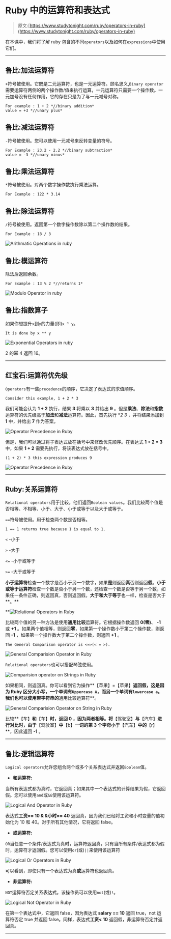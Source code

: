 # Ruby 中的运算符和表达式

> 原文:[https://www.studytonight.com/ruby/operators-in-ruby](https://www.studytonight.com/ruby/operators-in-ruby)

在本课中，我们将了解 ruby 包含的不同`operators`以及如何在`expressions`中使用它们。

* * *

## 鲁比:加法运算符

`+`符号被使用。它既是二元运算符，也是一元运算符。顾名思义,`Binary operator`需要运算符两侧的两个操作数/值来执行运算，一元运算符只需要一个操作数。一元加号没有任何作用，它的存在只是为了与一元减号对称。

```
For example : 1 + 2 *//binary addition*
value = +3 *//unary plus*

```

## 鲁比:减法运算符

`-`符号被使用。您可以使用一元减号来反转变量的符号。

```
For Example : 23.2 - 2.2 *//binary subtraction*
value = -3 *//unary minus*

```

## 鲁比:乘法运算符

`*`符号被使用。对两个数字操作数执行乘法运算。

```
For Example : 122 * 3.14
```

## 鲁比:除法运算符

`/`符号被使用。返回第一个数字操作数除以第二个操作数的结果。

```
For Example : 18 / 3
```

![Arithmatic Operations in ruby](../Images/bdce986c0bd39aaab6af41b255557143.png)

## 鲁比:模运算符

除法后返回余数。

```
For Example : 13 % 2 *//returns 1*
```

![Modulo Operator in ruby](../Images/080ba637344d16acc6d225989c6300ed.png)

## 鲁比:指数算子

如果你想提升`x`到`y`的力量(即)`x ^ y`。

```
It is done by x ** y
```

![Exponential Operators in ruby](../Images/f907f426937efc75ec3f1fe030688f15.png)

2 的幂 4 返回 16。

* * *

## 红宝石:运算符优先级

`Operators`有一些`precedence`的顺序，它决定了表达式的求值顺序。

```
Consider this example, 1 + 2 * 3
```

我们可能会认为 **1 + 2** 执行，结果 **3** 将乘以 **3** 并给出 **9** 。但是**乘法**、**除法**和**指数**运算符的优先级高于**加法**和**减法**运算符。因此，首先执行 **2 *3** ，并将结果添加到 **1** 中，并给出 **7** 作为答案。

![Operator Precedence in Ruby](../Images/7acee3e9f4cc3dd5a474fff8a7f8a1c8.png)

但是，我们可以通过将子表达式放在括号中来修改优先顺序。在表达式 **1 + 2 * 3** 中，如果 **1 + 2** 需要先执行，将该表达式放在括号中。

```
(1 + 2) * 3 this expression produces 9
```

![Operator Precedence in Ruby](../Images/19f79d1498aa9fd68bb8f2ca9c9af1a8.png)

* * *

## Ruby:关系运算符

`Relational operators`用于比较。他们返回`Boolean values`。我们比较两个值是否相等、不相等、小于、大于、小于或等于以及大于或等于。

`==`符号被使用。用于检查两个数是否相等。

```
1 == 1 returns true because 1 is equal to 1.
```

`<` -小于

`>` -大于

`<=` -小于或等于

`>=` -大于或等于

**小于运算符**检查一个数字是否小于另一个数字，如果**是**则返回**真**否则返回**假**。**小于或等于运算符**检查一个数是否小于另一个数，还检查一个数是否等于另一个数，如果任一条件正确，则返回真，否则返回假。**大于和大于等于**也一样，检查是否大于**。**

 **![Relational Operators in Ruby](../Images/7bf2ce1ab802610e76cce2d4b37b2036.png)

比较两个值的另一种方法是使用**通用比较**运算符。它根据操作数返回 **0(零)**、 **-1** 或 **+1** 。如果两个值相等，则返回**零**，如果第一个操作数小于第二个操作数，则返回 **-1** ，如果第一个操作数大于第二个操作数，则返回 **+1** 。

```
The General Comparison operator is <=>(< = >).
```

![General Comparision Operator in Ruby](../Images/57f63537cf71ae95b1a2cd87e7cd4c8b.png)

`Relational operators`也可以搭配琴弦使用。

![Comparision operator on Strings in Ruby](../Images/5ae6f088274f6064073c2908b0e20285.png)

如果相同，则返回真。你可以看到它为操作**【苹果】=【苹果】**返回假，这是因为 Ruby 区分大小写，一个单词有`Uppercase A`，而另一个单词有`lowercase a`。我们也可以使用带字符串的**通用比较运算符**。

![General Comparision Operator on String in Ruby](../Images/5cf40136ac7dab99728115a5b8a0792c.png)

比较**【车】**和**【车】**时，返回 **0** ，因为两者相等。将**【驾驶室】**与**【汽车】**进行对比时，由于**【驾驶室】**中**【b】**一词的第 3 个字母小于**【汽车】**中的**【r】**，因此返回 **-1** 。

* * *

## 鲁比:逻辑运算符

`Logical operators`允许您组合两个或多个关系表达式并返回`Boolean`值。

*   **和运算符:**

当所有表达式都为真时，它返回真；如果其中一个表达式的计算结果为假，它返回假。您可以使用`and`或`&&`使用该运算符。

![Logical And Operator in Ruby](../Images/36134c58ae3d7d43dedcd05df9a8ad60.png)

表达式**工资== 10 & &小时== 40** 返回真，因为我们已经将工资和小时变量的值初始化为 10 和 40。对于所有其他情况，它将返回 false。

*   **或运算符:**

`OR`当任意一个条件/表达式为真时，运算符返回真，只有当所有条件/表达式都为假时，运算符才返回假。您可以使用`or`(或)`||`来使用该运算符

![Logical Or Operators in Ruby](../Images/0e702ce5f9ecda8299b03b72eb6fce1b.png)

可以看到，即使只有一个表达式为真**或**运算符也返回真。

*   **非运算符:**

`NOT`运算符否定关系表达式。该操作员可以使用`not`(或)`!`。

![Logical Not Operator in Ruby](../Images/640a6e464cd1ca92fd2b89e34d91cc61.png)

在第一个表达式中，它返回 false，因为表达式 **salary == 10** 返回 true，not 运算符否定 true 并返回 false。同样，表达式**工资< 10** 返回假，非运算符否定并返回真。

* * ***